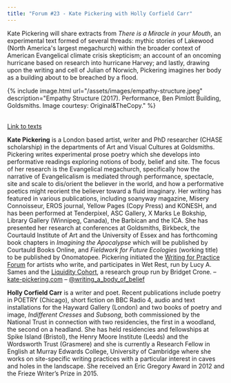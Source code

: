 ```yaml
---
title: "Forum #23 - Kate Pickering with Holly Corfield Carr"
---
```


Kate Pickering will share extracts from *There is a Miracle in your Mouth*, an experimental text formed of several threads: mythic stories of Lakewood (North America's largest megachurch) within the broader context of American Evangelical climate crisis skepticism; an account of an oncoming hurricane based on research into hurricane Harvey; and lastly, drawing upon the writing and cell of Julian of Norwich, Pickering imagines her body as a building about to be breached by a flood.

{% include image.html url="/assets/images/empathy-structure.jpeg" description="Empathy Structure (2017). Performance, Ben Pimlott Building, Goldsmiths. Image courtesy: Original&TheCopy." %}

<br>[Link to texts](https://www.dropbox.com/sh/f4wjlhhsquo4rbi/AAAESqM4O9VVP3z14s_zLrNDa?dl=0)

**Kate Pickering** is a London based artist, writer and PhD researcher (CHASE scholarship) in the departments of Art and Visual Cultures at Goldsmiths. Pickering writes experimental prose poetry which she develops into performative readings exploring notions of body, belief and site. The focus of her research is the Evangelical megachurch, specifically how the narrative of Evangelicalism is mediated through performance, spectacle, site and scale to dis/orient the believer in the world, and how a performative poetics might reorient the believer toward a fluid imaginary. Her writing has featured in various publications, including soanyway magazine, Misery Connoisseur, EROS journal, Yellow Pages (Copy Press) and KONESH, and has been performed at Tenderpixel, ASC Gallery, X Marks Le Bokship, Library Gallery (Winnipeg, Canada), the Barbican and the ICA. She has presented her research at conferences at Goldsmiths, Birkbeck, the Courtauld Institute of Art and the University of Essex and has forthcoming book chapters in *Imagining the Apocalypse* which will be published by Courtauld Books Online, and *Fieldwork for Future Ecologies* (working title) to be published by Onomatopee. Pickering initiated the [Writing for Practice Forum](https://writingforpracticeforum.github.io/) for artists who write, and participates in Wet Rest, run by Lucy A. Sames and the [Liquidity Cohort](http://m-a-r-s.online/gatherings/liquid-bodies-worlds-series-2), a research group run by Bridget Crone. – [kate-pickering.com](http://www.kate-pickering.com) – [@writing_a_body_of_belief](http://www.instagram.com/writing_a_body_of_belief)


**Holly Corfield Carr** is a writer and poet. Recent publications include poetry in POETRY (Chicago), short fiction on BBC Radio 4, audio and text installations for the Hayward Gallery (London) and two books of poetry and image, *Indifferent Cresses* and *Subsong*, both commissioned by the National Trust in connection with two residencies, the first in a woodland, the second on a headland. She has held residencies and fellowships at Spike Island (Bristol), the Henry Moore Institute (Leeds) and the Wordsworth Trust (Grasmere) and she is currently a Research Fellow in English at Murray Edwards College, University of Cambridge where she works on site-specific writing practices with a particular interest in caves and holes in the landscape. She received an Eric Gregory Award in 2012 and the Frieze Writer’s Prize in 2015.